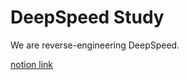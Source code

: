 # DeepSpeed Study

We are reverse-engineering DeepSpeed.

[notion link](https://sponge-sheep-d20.notion.site/DeepSpeedStudy-a8338a1dfe21403abc974befccd2c9a5)